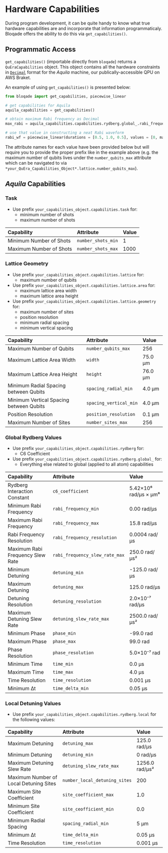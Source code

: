 # Hardware Capabilities

During program development, it can be quite handy to know what true hardware capabilities are and incorporate that information programmaticaly. Bloqade offers the ability to do this via `get_capabilities()`.

## Programmatic Access

`get_capabilities()` (importable directly from `bloqade`) returns a `QuEraCapabilities` object. This object contains all the hardware constraints in [`Decimal`](https://docs.python.org/3/library/decimal.html) format for the *Aquila* machine, our publically-accessible QPU on AWS Braket.

An example of using `get_capabilities()` is presented below:

```python
from bloqade import get_capabilities, piecewise_linear

# get capabilities for Aquila
aquila_capabilities = get_capabilities()

# obtain maximum Rabi frequency as Decimal
max_rabi = aquila_capabilities.capabilities.rydberg.global_.rabi_frequency_max

# use that value in constructing a neat Rabi waveform 
rabi_wf = piecewise_linear(durations = [0.5, 1.0, 0.5], values = [0, max_rabi, max_rabi, 0])
```

The attribute names for each value have been provided below but will require you to provide the proper prefix like in the example above (e.g. the maximum number of qubits lives under the `number_qubits_max` attribute which can be navigated to via `*your_QuEra_Capabilities_Object*.lattice.number_qubits_max`).


## *Aquila* Capabilities

### Task

* Use prefix `your_capabilities_object.capabilities.task` for:
    * minimum number of shots
    * maximum number of shots

| Capability              | Attribute          | Value |
|:------------------------|:-------------------|:------|
| Minimum Number of Shots | `number_shots_min` | 1     |
| Maximum Number of Shots | `number_shots_max` | 1000  |

### Lattice Geometry

* Use prefix `your_capabilities_object.capabilities.lattice` for:
    * maximum number of qubits
* Use prefix `your_capabilities_object.capabilities.lattice.area` for:
    * maximum lattice area width
    * maximum lattice area height
* Use prefix `your_capabilities_object.capabilities.lattice.geometry` for:
    * maximum number of sites
    * position resolution
    * minimum radial spacing
    * minimum vertical spacing

| Capability                              | Attribute              | Value   |
|:----------------------------------------|:-----------------------|:--------|
| Maximum Number of Qubits                | `number_qubits_max`    | 256     |
| Maximum Lattice Area Width              | `width`                | 75.0 µm |
| Maximum Lattice Area Height             | `height`               | 76.0 µm |
| Minimum Radial Spacing between Qubits   | `spacing_radial_min`   | 4.0 µm  |
| Minimum Vertical Spacing between Qubits | `spacing_vertical_min` | 4.0 µm  |
| Position Resolution                     | `position_resolution`  | 0.1 µm  |
| Maximum Number of Sites                 | `number_sites_max`     | 256     |

### Global Rydberg Values

* Use prefix `your_capabilities_object.capabilities.rydberg` for:
    * C6 Coefficient
* Use prefix `your_capabilities_object.capabilities.rydberg.global_` for:
    * Everything else related to global (applied to all atom) capabilities

| Capability                       | Attribute                      | Value                 |
|:---------------------------------|:-------------------------------|:----------------------|
| Rydberg Interaction Constant     | `c6_coefficient`               | 5.42×10⁶ rad/μs × µm⁶ |
| Minimum Rabi Frequency           | `rabi_frequency_min`           | 0.00 rad/μs           |
| Maximum Rabi Frequency           | `rabi_frequency_max`           | 15.8 rad/μs           |
| Rabi Frequency Resolution        | `rabi_frequency_resolution`    | 0.0004 rad/μs         |
| Maximum Rabi Frequency Slew Rate | `rabi_frequency_slew_rate_max` | 250.0 rad/µs²         |
| Minimum Detuning                 | `detuning_min`                 | -125.0 rad/μs         |
| Maximum Detuning                 | `detuning_max`                 | 125.0 rad/μs          |
| Detuning Resolution              | `detuning_resolution`          | 2.0×10⁻⁷ rad/μs       |
| Maximum Detuning Slew Rate       | `detuning_slew_rate_max`       | 2500.0 rad/µs²        |
| Minimum Phase                    | `phase_min`                    | -99.0 rad             |
| Maximum Phase                    | `phase_max`                    | 99.0 rad              |
| Phase Resolution                 | `phase_resolution`             | 5.0×10⁻⁷ rad          |
| Minimum Time                     | `time_min`                     | 0.0 µs                |
| Maximum Time                     | `time_max`                     | 4.0 µs                |
| Time Resolution                  | `time_resolution`              | 0.001 µs              |
| Minimum Δt                       | `time_delta_min`               | 0.05 µs               |

### Local Detuning Values

* Use prefix `your_capabilities_object.capabilities.rydberg.local` for the following values:

| Capability                             | Attribute                     | Value          |
|:---------------------------------------|:------------------------------|:---------------|
| Maximum Detuning                       | `detuning_max`                | 125.0 rad/μs   |
| Minimum Detuning                       | `detuning_min`                | 0 rad/μs       |
| Maximum Detuning Slew Rate             | `detuning_slew_rate_max`      | 1256.0 rad/µs² |
| Maximum Number of Local Detuning Sites | `number_local_detuning_sites` | 200            |
| Maximum Site Coefficient               | `site_coefficient_max`        | 1.0            |
| Minimum Site Coefficient               | `site_ceofficient_min`        | 0.0            |
| Minimum Radial Spacing                 | `spacing_radial_min`          | 5 µm           |
| Minimum Δt                             | `time_delta_min`              | 0.05 μs        |
| Time Resolution                        | `time_resolution`             | 0.001 µs       |